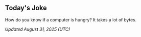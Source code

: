 ## Today's Joke
How do you know if a computer is hungry? It takes a lot of bytes.

*Updated August 31, 2025 (UTC)*
